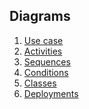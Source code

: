 ## Diagrams

1. [Use case](https://github.com/NikitaMirosha/BarTraveler/blob/master/Documents/Diagrams/UseCase/usecase.md)
2. [Activities](https://github.com/NikitaMirosha/BarTraveler/blob/master/Documents/Diagrams/Activities/activity.md)
3. [Sequences](https://github.com/NikitaMirosha/BarTraveler/blob/master/Documents/Diagrams/Sequences/sequence.md#1)
4. [Conditions](https://github.com/NikitaMirosha/BarTraveler/blob/master/Documents/Diagrams/Conditions/conditions.md#2)
5. [Classes]()
6. [Deployments]()


